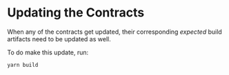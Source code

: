# Updating the Contracts

When any of the contracts get updated, their corresponding _expected_ build artifacts need to be updated as well.

To do make this update, run:

```shell
yarn build
```

